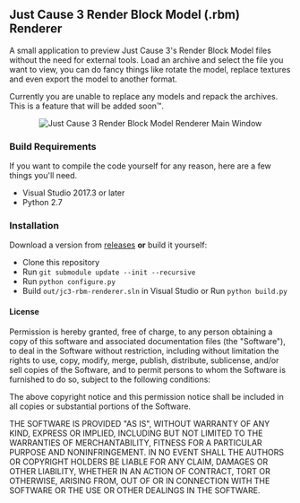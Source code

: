 ## Just Cause 3 Render Block Model (.rbm) Renderer
A small application to preview Just Cause 3's Render Block Model files without the need for external tools. Load an archive and select the file you want to view, you can do fancy things like rotate the model, replace textures and even export the model to another format.

Currently you are unable to replace any models and repack the archives. This is a feature that will be added soon&trade;.

<p align="center"><img src="https://kirkh.am/jc3-rbm-renderer/window.png" alt="Just Cause 3 Render Block Model Renderer Main Window" title="Render Block Model Renderer - Main Window"></p>

### Build Requirements
If you want to compile the code yourself for any reason, here are a few things you'll need.
 - Visual Studio 2017.3 or later
 - Python 2.7
 
### Installation
Download a version from [releases](https://github.com/aaronkirkham/jc3-rbm-renderer/releases) __or__ build it yourself:
 - Clone this repository
 - Run `git submodule update --init --recursive`
 - Run `python configure.py`
 - Build `out/jc3-rbm-renderer.sln` in Visual Studio or Run `python build.py`
 
#### License
Permission is hereby granted, free of charge, to any person obtaining a copy
of this software and associated documentation files (the "Software"), to deal
in the Software without restriction, including without limitation the rights
to use, copy, modify, merge, publish, distribute, sublicense, and/or sell
copies of the Software, and to permit persons to whom the Software is
furnished to do so, subject to the following conditions:

The above copyright notice and this permission notice shall be included in all
copies or substantial portions of the Software.

THE SOFTWARE IS PROVIDED "AS IS", WITHOUT WARRANTY OF ANY KIND, EXPRESS OR
IMPLIED, INCLUDING BUT NOT LIMITED TO THE WARRANTIES OF MERCHANTABILITY,
FITNESS FOR A PARTICULAR PURPOSE AND NONINFRINGEMENT. IN NO EVENT SHALL THE
AUTHORS OR COPYRIGHT HOLDERS BE LIABLE FOR ANY CLAIM, DAMAGES OR OTHER
LIABILITY, WHETHER IN AN ACTION OF CONTRACT, TORT OR OTHERWISE, ARISING FROM,
OUT OF OR IN CONNECTION WITH THE SOFTWARE OR THE USE OR OTHER DEALINGS IN THE
SOFTWARE.